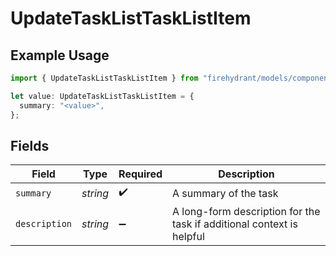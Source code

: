 # UpdateTaskListTaskListItem

## Example Usage

```typescript
import { UpdateTaskListTaskListItem } from "firehydrant/models/components";

let value: UpdateTaskListTaskListItem = {
  summary: "<value>",
};
```

## Fields

| Field                                                                 | Type                                                                  | Required                                                              | Description                                                           |
| --------------------------------------------------------------------- | --------------------------------------------------------------------- | --------------------------------------------------------------------- | --------------------------------------------------------------------- |
| `summary`                                                             | *string*                                                              | :heavy_check_mark:                                                    | A summary of the task                                                 |
| `description`                                                         | *string*                                                              | :heavy_minus_sign:                                                    | A long-form description for the task if additional context is helpful |